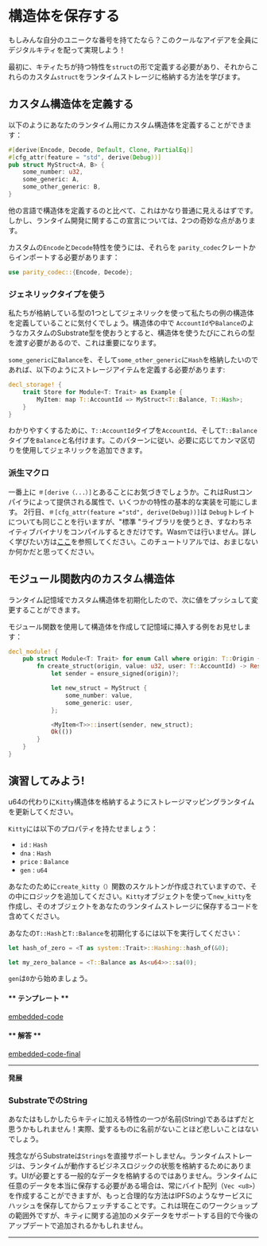 構造体を保存する
===

もしみんな自分のユニークな番号を持てたなら？このクールなアイデアを全員にデジタルキティを配って実現しよう！

最初に、キティたちが持つ特性を`struct`の形で定義する必要があり、それからこれらのカスタム`struct`をランタイムストレージに格納する方法を学びます。

## カスタム構造体を定義する

以下のようにあなたのランタイム用にカスタム構造体を定義することができます：

```rust
#[derive(Encode, Decode, Default, Clone, PartialEq)]
#[cfg_attr(feature = "std", derive(Debug))]
pub struct MyStruct<A, B> {
    some_number: u32,
    some_generic: A,
    some_other_generic: B,
}
```

他の言語で構造体を定義するのと比べて、これはかなり普通に見えるはずです。しかし、ランタイム開発に関するこの宣言については、2つの奇妙な点があります。

カスタムの`Encode`と`Decode`特性を使うには、それらを `parity_codec`クレートからインポートする必要があります：

```rust
use parity_codec::{Encode, Decode};
```

### ジェネリックタイプを使う

私たちが格納している型の1つとしてジェネリックを使って私たちの例の構造体を定義していることに気付くでしょう。構造体の中で `AccountId`や`Balance`のようなカスタムのSubstrate型を使おうとすると、構造体を使うたびにこれらの型を渡す必要があるので、これは重要になります。

`some_generic`に`Balance`を、そして`some_other_generic`に`Hash`を格納したいのであれば、以下のようにストレージアイテムを定義する必要があります:

```rust
decl_storage! {
    trait Store for Module<T: Trait> as Example {
        MyItem: map T::AccountId => MyStruct<T::Balance, T::Hash>;
    }
}
```

わかりやすくするために、`T::AccountId`タイプを`AccountId`、そして`T::Balance`タイプを`Balance`と名付けます。このパターンに従い、必要に応じてカンマ区切りを使用してジェネリックを追加できます。

### 派生マクロ

一番上に `＃[derive（...）]`とあることにお気づきでしょうか。これはRustコンパイラによって提供される属性で、いくつかの特性の基本的な実装を可能にします。 2行目、`＃[cfg_attr(feature ="std", derive(Debug))]`は `Debug`トレイトについても同じことを行いますが、"標準 "ライブラリを使うとき、すなわちネイティブバイナリをコンパイルするときだけです。Wasmでは行いません。詳しく学びたい方は[ここ](https://doc.rust-lang.org/rust-by-example/trait/derive.html)を参照してください。このチュートリアルでは、おまじないか何かだと思ってください。

## モジュール関数内のカスタム構造体

ランタイム記憶域でカスタム構造体を初期化したので、次に値をプッシュして変更することができます。

モジュール関数を使用して構造体を作成して記憶域に挿入する例をお見せします：

```rust
decl_module! {
    pub struct Module<T: Trait> for enum Call where origin: T::Origin {
        fn create_struct(origin, value: u32, user: T::AccountId) -> Result {
            let sender = ensure_signed(origin)?;

            let new_struct = MyStruct {
                some_number: value,
                some_generic: user,
            };

            <MyItem<T>>::insert(sender, new_struct);
            Ok(())
        }
    }
}
```

## 演習してみよう!

u64の代わりに`Kitty`構造体を格納するようにストレージマッピングランタイムを更新してください。

`Kitty`には以下のプロパティを持たせましょう：

 - `id` : `Hash`
 - `dna` : `Hash`
 - `price` : `Balance`
 - `gen` : `u64`

あなたのために`create_kitty（）`関数のスケルトンが作成されていますので、その中にロジックを追加してください。`Kitty`オブジェクトを使って`new_kitty`を作成し、そのオブジェクトをあなたのランタイムストレージに保存するコードを含めてください。

あなたの`T::Hash`と`T::Balance`を初期化するには以下を実行してください：

```rust
let hash_of_zero = <T as system::Trait>::Hashing::hash_of(&0);

let my_zero_balance = <T::Balance as As<u64>>::sa(0);
```

`gen`は`0`から始めましょう。

<!-- tabs:start -->

#### ** テンプレート **

[embedded-code](../../1/assets/1.6-template.rs ':include :type=code embed-template')

#### ** 解答 **

[embedded-code-final](../../1/assets/1.6-finished-code.rs ':include :type=code embed-final')

<!-- tabs:end -->

---
**発展**

### SubstrateでのString

あなたはもしかしたらキティに加える特性の一つが名前(String)であるはずだと思うかもしれません！実際、愛するものに名前がないことほど悲しいことはないでしょう。

残念ながらSubstrateは`Strings`を直接サポートしません。ランタイムストレージは、ランタイムが動作するビジネスロジックの状態を格納するためにあります。UIが必要とする一般的なデータを格納するのではありません。ランタイムに任意のデータを本当に保存する必要がある場合は、常にバイト配列（`Vec <u8>`）を作成することができますが、もっと合理的な方法はIPFSのようなサービスにハッシュを保存してからフェッチすることです。これは現在このワークショップの範囲外ですが、キティに関する追加のメタデータをサポートする目的で今後のアップデートで追加されるかもしれません。

---
